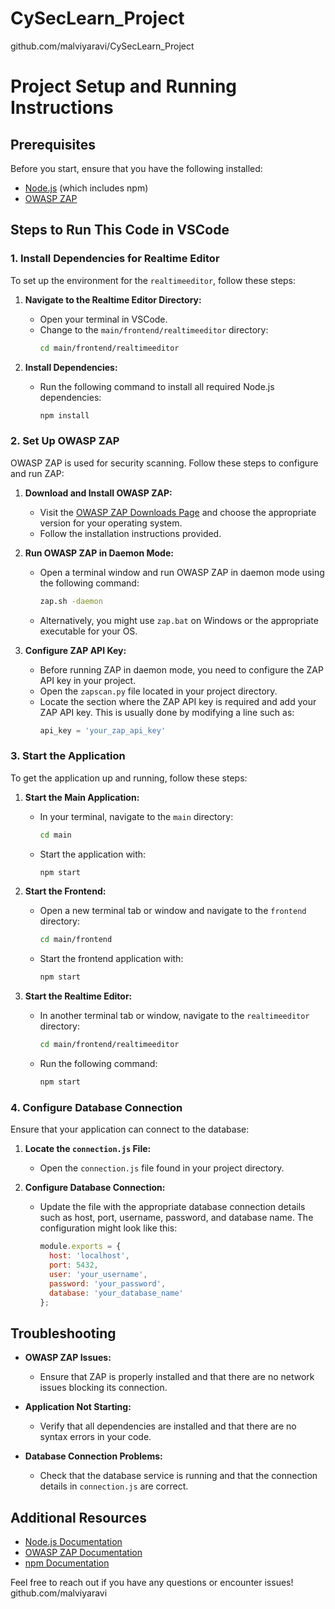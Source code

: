 # CySecLearn_Project
github.com/malviyaravi/CySecLearn_Project


# Project Setup and Running Instructions

## Prerequisites

Before you start, ensure that you have the following installed:
- [Node.js](https://nodejs.org/) (which includes npm)
- [OWASP ZAP](https://www.zaproxy.org/)

## Steps to Run This Code in VSCode

### 1. Install Dependencies for Realtime Editor

To set up the environment for the `realtimeeditor`, follow these steps:

1. **Navigate to the Realtime Editor Directory:**
   - Open your terminal in VSCode.
   - Change to the `main/frontend/realtimeeditor` directory:
     ```bash
     cd main/frontend/realtimeeditor
     ```

2. **Install Dependencies:**
   - Run the following command to install all required Node.js dependencies:
     ```bash
     npm install
     ```

### 2. Set Up OWASP ZAP

OWASP ZAP is used for security scanning. Follow these steps to configure and run ZAP:

1. **Download and Install OWASP ZAP:**
   - Visit the [OWASP ZAP Downloads Page](https://www.zaproxy.org/download/) and choose the appropriate version for your operating system.
   - Follow the installation instructions provided.

2. **Run OWASP ZAP in Daemon Mode:**
   - Open a terminal window and run OWASP ZAP in daemon mode using the following command:
     ```bash
     zap.sh -daemon
     ```
   - Alternatively, you might use `zap.bat` on Windows or the appropriate executable for your OS.

3. **Configure ZAP API Key:**
   - Before running ZAP in daemon mode, you need to configure the ZAP API key in your project.
   - Open the `zapscan.py` file located in your project directory.
   - Locate the section where the ZAP API key is required and add your ZAP API key. This is usually done by modifying a line such as:
     ```python
     api_key = 'your_zap_api_key'
     ```

### 3. Start the Application

To get the application up and running, follow these steps:

1. **Start the Main Application:**
   - In your terminal, navigate to the `main` directory:
     ```bash
     cd main
     ```
   - Start the application with:
     ```bash
     npm start
     ```

2. **Start the Frontend:**
   - Open a new terminal tab or window and navigate to the `frontend` directory:
     ```bash
     cd main/frontend
     ```
   - Start the frontend application with:
     ```bash
     npm start
     ```

3. **Start the Realtime Editor:**
   - In another terminal tab or window, navigate to the `realtimeeditor` directory:
     ```bash
     cd main/frontend/realtimeeditor
     ```
   - Run the following command:
     ```bash
     npm start
     ```

### 4. Configure Database Connection

Ensure that your application can connect to the database:

1. **Locate the `connection.js` File:**
   - Open the `connection.js` file found in your project directory.

2. **Configure Database Connection:**
   - Update the file with the appropriate database connection details such as host, port, username, password, and database name. The configuration might look like this:
     ```javascript
     module.exports = {
       host: 'localhost',
       port: 5432,
       user: 'your_username',
       password: 'your_password',
       database: 'your_database_name'
     };
     ```

## Troubleshooting

- **OWASP ZAP Issues:**
  - Ensure that ZAP is properly installed and that there are no network issues blocking its connection.

- **Application Not Starting:**
  - Verify that all dependencies are installed and that there are no syntax errors in your code.

- **Database Connection Problems:**
  - Check that the database service is running and that the connection details in `connection.js` are correct.

## Additional Resources

- [Node.js Documentation](https://nodejs.org/en/docs/)
- [OWASP ZAP Documentation](https://www.zaproxy.org/docs/)
- [npm Documentation](https://docs.npmjs.com/)

Feel free to reach out if you have any questions or encounter issues!
github.com/malviyaravi
